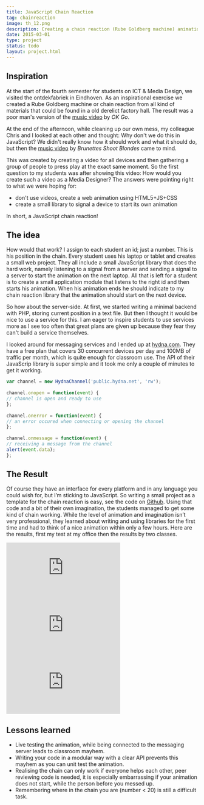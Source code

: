 ```yaml
---
title: JavaScript Chain Reaction
tag: chainreaction
image: th_12.png
description: Creating a chain reaction (Rube Goldberg machine) animation on 20 laptops with JavaScript and a little help from Hydna is an easy and fun exercise to do with students learning JavaScript.
date: 2015-03-01
type: project
status: todo
layout: project.html
---
```


## Inspiration

At the start of the fourth semester for students on ICT & Media Design, we visited the ontdekfabriek in Eindhoven. As an inspirational exercise we created a Rube Goldberg machine or chain reaction from all kind of materials that could be found in a old derelict factory hall. The result was a poor man's version of the [music video](https://youtu.be/qybUFnY7Y8w) by *OK Go*.

At the end of the afternoon, while cleaning up our own mess, my colleague Chris and I looked at each other and thought: Why don't we do this in JavaScript? We didn't really know how it should work and what it should do, but then the [music video](https://vimeo.com/106547345) by *Brunettes Shoot Blondes* came to mind.

This was created by creating a video for all devices and then gathering a group of people to press play at the exact same moment. So the first question to my students was after showing this video: How would you create such a video as a Media Designer? The answers were pointing right to what we were hoping for:

* don't use videos, create a web animation using HTML5+JS+CSS
* create a small library to signal a device to start its own animation

In short, a JavaScript chain reaction!

## The idea

How would that work? I assign to each student an id; just a number. This is his position in the chain. Every student uses his laptop or tablet and creates a small web project. They all include a small JavaScript library that does the hard work, namely listening to a signal from a server and sending a signal to a server to start the animation on the next laptop. All that is left for a student is to create a small application module that listens to the right id and then starts his animation. When his animation ends he should indicate to my chain reaction library that the animation should start on the next device.

So how about the server-side. At first, we started writing a minimal backend with PHP, storing current position in a text file. But then I thought it would be nice to use a service for this. I am eager to inspire students to use services more as I see too often that great plans are given up because they fear they can't build a service themselves.

I looked around for messaging services and I ended up at [hydna.com](https://hydna.com). They have a free plan that covers 30 concurrent devices per day and 100MB of traffic per month, which is quite enough for classroom use. The API of their JavaScrip library is super simple and it took me only a couple of minutes to get it working.

```javascript
var channel = new HydnaChannel('public.hydna.net', 'rw');
 
channel.onopen = function(event) {
// channel is open and ready to use
};
 
channel.onerror = function(event) {
// an error occured when connecting or opening the channel
};
 
channel.onmessage = function(event) {
// receiving a message from the channel
alert(event.data);
};
```
## The Result

Of course they have an interface for every platform and in any language you could wish for, but I’m sticking to JavaScript. So writing a small project as a template for the chain reaction is easy, see the code on [Github](https://github.com/olafjanssen/chain-js). Using that code and a bit of their own imagination, the students managed to get some kind of chain working. While the level of animation and imagination isn’t very professional, they learned about writing and using libraries for the first time and had to think of a nice animation within only a few hours. Here are the results, first my test at my office then the results by two classes.

<div class="embed-container"><iframe src="https://www.youtube.com/embed/mJ_mfetn0js" frameborder="0" allowfullscreen></iframe></div>

<div class="embed-container"><iframe src="https://www.youtube.com/embed/vsYybeAHRM0" frameborder="0" allowfullscreen></iframe></div>

<div class="embed-container"><iframe src="https://www.youtube.com/embed/oVZWig8rbSM" frameborder="0" allowfullscreen></iframe></div>

## Lessons learned

* Live testing the animation, while being connected to the messaging server leads to classroom mayhem.
* Writing your code in a modular way with a clear API prevents this mayhem as you can unit test the animation.
* Realising the chain can only work if everyone helps each other, peer reviewing code is needed, it is especially embarrassing if your animation does not start, while the person before you messed up.
* Remembering where in the chain you are  (number < 20) is still a difficult task.